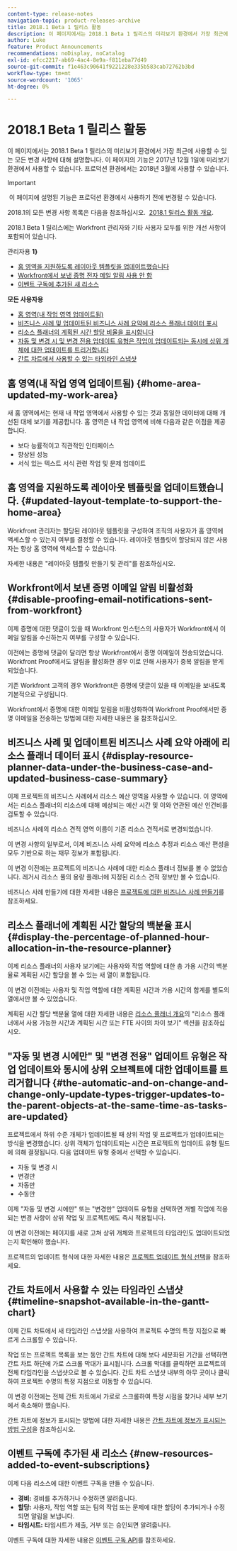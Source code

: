 ```yaml
---
content-type: release-notes
navigation-topic: product-releases-archive
title: 2018.1 Beta 1 릴리스 활동
description: 이 페이지에서는 2018.1 Beta 1 릴리스의 미리보기 환경에서 가장 최근에 사용할 수 있는 모든 변경 사항에 대해 설명합니다. 이 페이지의 기능은 2017년 12월 1일에 미리보기 환경에서 사용할 수 있습니다. 프로덕션 환경에서는 2018년 3월에 사용할 수 있습니다.
author: Luke
feature: Product Announcements
recommendations: noDisplay, noCatalog
exl-id: efcc2217-ab69-4ac4-8e9a-f811eba77d49
source-git-commit: f1e463c90641f9221228e335b583cab72762b3bd
workflow-type: tm+mt
source-wordcount: '1065'
ht-degree: 0%

---
```


# 2018.1 Beta 1 릴리스 활동

이 페이지에서는 2018.1 Beta 1 릴리스의 미리보기 환경에서 가장 최근에 사용할 수 있는 모든 변경 사항에 대해 설명합니다. 이 페이지의 기능은 2017년 12월 1일에 미리보기 환경에서 사용할 수 있습니다. 프로덕션 환경에서는 2018년 3월에 사용할 수 있습니다.

>[!IMPORTANT]
>
> 이 페이지에 설명된 기능은 프로덕션 환경에서 사용하기 전에 변경될 수 있습니다.

2018.1의 모든 변경 사항 목록은 다음을 참조하십시오.  [2018.1 릴리스 활동 개요](../../../../product-announcements/product-releases/quarterly-release-archive/2018.1-release-activity/2018-1-release-activity-overview.md).

2018.1 Beta 1 릴리스에는 Workfront 관리자와 기타 사용자 모두를 위한 개선 사항이 포함되어 있습니다.

관리자용 **1}**

* [홈 영역을 지원하도록 레이아웃 템플릿을 업데이트했습니다](#updated-layout-template-to-support-the-home-area)
* [Workfront에서 보낸 증명 전자 메일 알림 사용 안 함](#disable-proofing-email-notifications-sent-from-workfront)
* [이벤트 구독에 추가된 새 리소스](#new-resources-added-to-event-subscriptions)

**모든 사용자용**

* [홈 영역(내 작업 영역 업데이트됨)](#home-area-updated-my-work-area)
* [비즈니스 사례 및 업데이트된 비즈니스 사례 요약에 리소스 플래너 데이터 표시](#display-resource-planner-data-under-the-business-case-and-updated-business-case-summary)
* [리소스 플래너의 계획된 시간 할당 비율을 표시합니다](#display-the-percentage-of-planned-hour-allocation-in-the-resource-planner)
* [자동 및 변경 시 및 변경 전용 업데이트 유형은 작업이 업데이트되는 동시에 상위 개체에 대한 업데이트를 트리거합니다](#the-automatic-and-on-change-and-change-only-update-types-trigger-updates-to-the-parent-objects-at-the-same-time-as-tasks-are-updated)
* [간트 차트에서 사용할 수 있는 타임라인 스냅샷](#timeline-snapshot-available-in-the-gantt-chart)

## 홈 영역(내 작업 영역 업데이트됨) {#home-area-updated-my-work-area}

새 홈 영역에서는 현재 내 작업 영역에서 사용할 수 있는 것과 동일한 데이터에 대해 개선된 대체 보기를 제공합니다. 홈 영역은 내 작업 영역에 비해 다음과 같은 이점을 제공합니다.

* 보다 능률적이고 직관적인 인터페이스
* 향상된 성능
* 서식 있는 텍스트 서식 관련 작업 및 문제 업데이트

## 홈 영역을 지원하도록 레이아웃 템플릿을 업데이트했습니다. {#updated-layout-template-to-support-the-home-area}

Workfront 관리자는 할당된 레이아웃 템플릿을 구성하여 조직의 사용자가 홈 영역에 액세스할 수 있는지 여부를 결정할 수 있습니다. 레이아웃 템플릿이 할당되지 않은 사용자는 항상 홈 영역에 액세스할 수 있습니다.

자세한 내용은 &quot;레이아웃 템플릿 만들기 및 관리&quot;를 참조하십시오.

## Workfront에서 보낸 증명 이메일 알림 비활성화 {#disable-proofing-email-notifications-sent-from-workfront}

이제 증명에 대한 댓글이 있을 때 Workfront 인스턴스의 사용자가 Workfront에서 이메일 알림을 수신하는지 여부를 구성할 수 있습니다.

이전에는 증명에 댓글이 달리면 항상 Workfront에서 증명 이메일이 전송되었습니다. Workfront Proof에서도 알림을 활성화한 경우 이로 인해 사용자가 중복 알림을 받게 되었습니다. 

기존 Workfront 고객의 경우 Workfront은 증명에 댓글이 있을 때 이메일을 보내도록 기본적으로 구성됩니다.

Workfront에서 증명에 대한 이메일 알림을 비활성화하여 Workfront Proof에서만 증명 이메일을 전송하는 방법에 대한 자세한 내용은 을 참조하십시오.  

## 비즈니스 사례 및 업데이트된 비즈니스 사례 요약 아래에 리소스 플래너 데이터 표시 {#display-resource-planner-data-under-the-business-case-and-updated-business-case-summary}

이제 프로젝트의 비즈니스 사례에서 리소스 예산 영역을 사용할 수 있습니다. 이 영역에서는 리소스 플래너의 리소스에 대해 예상되는 예산 시간 및 이와 연관된 예산 인건비를 검토할 수 있습니다.

비즈니스 사례의 리소스 견적 영역 이름이 기존 리소스 견적서로 변경되었습니다.

이 변경 사항의 일부로서, 이제 비즈니스 사례 요약에 리소스 추정과 리소스 예산 편성을 모두 기반으로 하는 재무 정보가 포함됩니다.

이 변경 이전에는 프로젝트의 비즈니스 사례에 대한 리소스 플래너 정보를 볼 수 없었습니다. 레거시 리소스 풀의 용량 플래너에 지정된 리소스 견적 정보만 볼 수 있습니다.

비즈니스 사례 만들기에 대한 자세한 내용은 [프로젝트에 대한 비즈니스 사례 만들기](../../../../manage-work/projects/define-a-business-case/create-business-case.md)를 참조하세요.

## 리소스 플래너에 계획된 시간 할당의 백분율 표시 {#display-the-percentage-of-planned-hour-allocation-in-the-resource-planner}

이제 리소스 플래너의 사용자 보기에는 사용자와 작업 역할에 대한 총 가용 시간의 백분율로 계획된 시간 할당을 볼 수 있는 새 열이 포함됩니다.

이 변경 이전에는 사용자 및 작업 역할에 대한 계획된 시간과 가용 시간의 합계를 별도의 열에서만 볼 수 있었습니다.

계획된 시간 할당 백분율 열에 대한 자세한 내용은 [리소스 플래너 개요](../../../../resource-mgmt/resource-planning/get-started-resource-planner.md)의 &quot;리소스 플래너에서 사용 가능한 시간과 계획된 시간 또는 FTE 사이의 차이 보기&quot; 섹션을 참조하십시오.

## &quot;자동 및 변경 시에만&quot; 및 &quot;변경 전용&quot; 업데이트 유형은 작업 업데이트와 동시에 상위 오브젝트에 대한 업데이트를 트리거합니다 {#the-automatic-and-on-change-and-change-only-update-types-trigger-updates-to-the-parent-objects-at-the-same-time-as-tasks-are-updated}

프로젝트에서 하위 수준 개체가 업데이트될 때 상위 작업 및 프로젝트가 업데이트되는 방식을 변경했습니다. 상위 객체가 업데이트되는 시간은 프로젝트의 업데이트 유형 필드에 의해 결정됩니다. 다음 업데이트 유형 중에서 선택할 수 있습니다.

* 자동 및 변경 시
* 변경만
* 자동만
* 수동만

이제 &quot;자동 및 변경 시에만&quot; 또는 &quot;변경만&quot; 업데이트 유형을 선택하면 개별 작업에 적용되는 변경 사항이 상위 작업 및 프로젝트에도 즉시 적용됩니다.

이 변경 이전에는 페이지를 새로 고쳐 상위 개체와 프로젝트의 타임라인도 업데이트되었는지 확인해야 했습니다.

프로젝트의 업데이트 형식에 대한 자세한 내용은 [프로젝트 업데이트 형식 선택](../../../../manage-work/projects/manage-projects/select-project-update-type.md)을 참조하세요.

## 간트 차트에서 사용할 수 있는 타임라인 스냅샷 {#timeline-snapshot-available-in-the-gantt-chart}

이제 간트 차트에서 새 타임라인 스냅샷을 사용하여 프로젝트 수명의 특정 지점으로 빠르게 스크롤할 수 있습니다.

작업 또는 프로젝트 목록을 보는 동안 간트 차트에 대해 보다 세분화된 기간을 선택하면 간트 차트 하단에 가로 스크롤 막대가 표시됩니다. 스크롤 막대를 클릭하면 프로젝트의 전체 타임라인을 스냅샷으로 볼 수 있습니다. 간트 차트 스냅샷 내부의 아무 곳이나 클릭하여 프로젝트 수명의 특정 지점으로 이동할 수 있습니다.

이 변경 이전에는 전체 간트 차트에서 가로로 스크롤하여 특정 시점을 찾거나 세부 보기에서 축소해야 했습니다.

간트 차트에 정보가 표시되는 방법에 대한 자세한 내용은 [간트 차트에 정보가 표시되는 방법 구성](../../../../manage-work/gantt-chart/use-the-gantt-chart/configure-info-on-gantt-chart.md)을 참조하십시오.

## 이벤트 구독에 추가된 새 리소스 {#new-resources-added-to-event-subscriptions}

이제 다음 리소스에 대한 이벤트 구독을 만들 수 있습니다.

* **경비:** 경비를 추가하거나 수정하면 알려줍니다.
* **할당:** 사용자, 작업 역할 또는 팀의 작업 또는 문제에 대한 할당이 추가되거나 수정되면 알림을 보냅니다.
* **타임시트:** 타임시트가 제출, 거부 또는 승인되면 알려줍니다.

이벤트 구독에 대한 자세한 내용은 [이벤트 구독 API](../../../../wf-api/general/event-subs-api.md)를 참조하세요.
